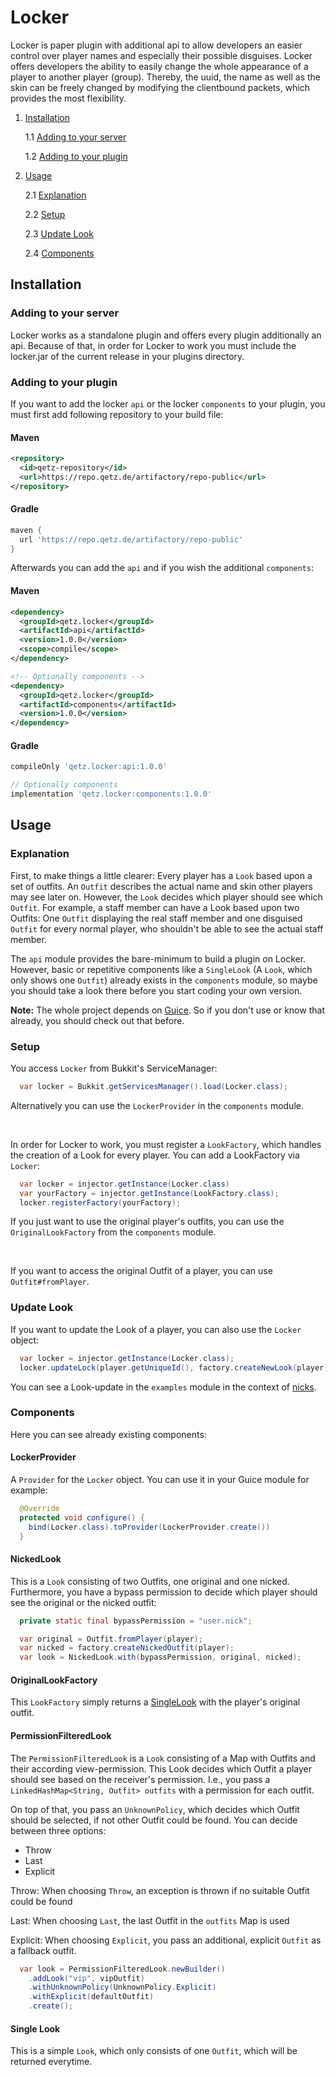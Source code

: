 # Locker

Locker is paper plugin with additional api to allow developers an easier control
over player names and especially their possible disguises. Locker offers developers
the ability to easily change the whole appearance of a player to another player (group).
Thereby, the uuid, the name as well as the skin can be freely changed by modifying the
clientbound packets, which provides the most flexibility.

1. [Installation](#installation)

   1.1 [Adding to your server](#adding-to-your-server)

   1.2 [Adding to your plugin](#adding-to-your-plugin)
2. [Usage](#usage)

   2.1 [Explanation](#explanation)

   2.2 [Setup](#setup)

   2.3 [Update Look](#update-look)

   2.4 [Components](#components)

## Installation

### Adding to your server

Locker works as a standalone plugin and offers every plugin additionally an api.
Because of that, in order for Locker to work you must include the locker.jar
of the current release in your plugins directory.

### Adding to your plugin

If you want to add the locker `api` or the locker `components` to your plugin,
you must first add following repository to your build file:

#### Maven

```xml
<repository>
  <id>qetz-repository</id>
  <url>https://repo.qetz.de/artifactory/repo-public</url>
</repository>
```

#### Gradle

```groovy
maven {
  url 'https://repo.qetz.de/artifactory/repo-public'
}
```

Afterwards you can add the `api` and if you wish the additional `components`:

#### Maven

```xml
<dependency>
  <groupId>qetz.locker</groupId>
  <artifactId>api</artifactId>
  <version>1.0.0</version>
  <scope>compile</scope>
</dependency>

<!-- Optionally components -->
<dependency>
  <groupId>qetz.locker</groupId>
  <artifactId>components</artifactId>
  <version>1.0.0</version>
</dependency>
```

#### Gradle

```groovy
compileOnly 'qetz.locker:api:1.0.0'

// Optionally components
implementation 'qetz.locker:components:1.0.0'
```

## Usage

### Explanation

First, to make things a little clearer: Every player has a `Look` based upon
a set of outfits. An `Outfit` describes the actual name and skin other players
may see later on. However, the `Look` decides which player should see which `Outfit`.
For example, a staff member can have a Look based upon two Outfits: One `Outfit`
displaying the real staff member and one disguised `Outfit` for every normal player,
who shouldn't be able to see the actual staff member.

The `api` module provides the bare-minimum to build a plugin on Locker. However,
basic or repetitive components like a `SingleLook` (A `Look`, which only shows one `Outfit`)
already exists in the `components` module, so maybe you should take a look there
before you start coding your own version.

**Note:** The whole project depends on [Guice](https://github.com/google/guice).
So if you don't use or know that already, you should check out that before.

### Setup

You access `Locker` from Bukkit's ServiceManager:
```java
  var locker = Bukkit.getServicesManager().load(Locker.class);
```
Alternatively you can use the `LockerProvider` in the `components` module.

<br>

In order for Locker to work, you must register a `LookFactory`, which handles
the creation of a Look for every player. You can add a LookFactory via `Locker`:

```java
  var locker = injector.getInstance(Locker.class)
  var yourFactory = injector.getInstance(LookFactory.class);
  locker.registerFactory(yourFactory);
```
If you just want to use the original player's outfits, you can use the `OriginalLookFactory`
from the `components` module.

<br>

If you want to access the original Outfit of a player, you can use `Outfit#fromPlayer`.

### Update Look

If you want to update the Look of a player, you can also use the `Locker` object:

```java
  var locker = injector.getInstance(Locker.class);
  locker.updateLock(player.getUniqueId(), factory.createNewLook(player));
```

You can see a Look-update in the `examples` module in the context of
[nicks](https://github.com/Qetzing/locker/tree/main/examples/src/main/java/qetz/locker/example/nick).

### Components

Here you can see already existing components:

#### LockerProvider

A `Provider` for the `Locker` object. You can use it in your Guice module for example:
```java
  @Override
  protected void configure() {
    bind(Locker.class).toProvider(LockerProvider.create())
  }
```

#### NickedLook

This is a `Look` consisting of two Outfits, one original and one nicked. Furthermore,
you have a bypass permission to decide which player should see the original or the nicked
outfit:

```java
  private static final bypassPermission = "user.nick";

  var original = Outfit.fromPlayer(player);
  var nicked = factory.createNickedOutfit(player);
  var look = NickedLook.with(bypassPermission, original, nicked);
```

#### OriginalLookFactory

This `LookFactory` simply returns a [SingleLook](#single-look) with the player's original
outfit.

#### PermissionFilteredLook

The `PermissionFilteredLook` is a `Look` consisting of a Map with Outfits and their
according view-permission. This Look decides which Outfit a player should see based on
the receiver's permission. I.e., you pass a `LinkedHashMap<String, Outfit> outfits`
with a permission for each outfit.

On top of that, you pass an `UnknownPolicy`, which decides which Outfit should be selected,
if not other Outfit could be found. You can decide between three options:

 - Throw
 - Last
 - Explicit

Throw: When choosing `Throw`, an exception is thrown if no suitable Outfit could be found

Last: When choosing `Last`, the last Outfit in the `outfits` Map is used

Explicit: When choosing `Explicit`, you pass an additional, explicit `Outfit` as a
fallback outfit.

```java
  var look = PermissionFilteredLook.newBuilder()
    .addLook("vip", vipOutfit)
    .withUnknownPolicy(UnknownPolicy.Explicit)
    .withExplicit(defaultOutfit)
    .create();
```

#### Single Look

This is a simple `Look`, which only consists of one `Outfit`, which will be returned
everytime.
